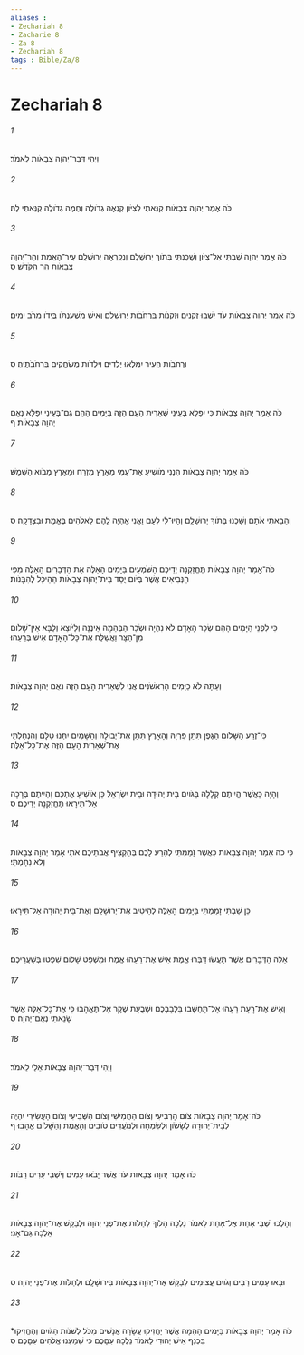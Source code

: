 ```yaml
---
aliases : 
- Zechariah 8
- Zacharie 8
- Za 8
- Zechariah 8
tags : Bible/Za/8
---
```


# Zechariah 8

###### 1
וַיְהִי דְּבַר־יְהוָה צְבָאֹות לֵאמֹר׃
###### 2
כֹּה אָמַר יְהוָה צְבָאֹות קִנֵּאתִי לְצִיֹּון קִנְאָה גְדֹולָה וְחֵמָה גְדֹולָה קִנֵּאתִי לָהּ׃
###### 3
כֹּה אָמַר יְהוָה שַׁבְתִּי אֶל־צִיֹּון וְשָׁכַנְתִּי בְּתֹוךְ יְרוּשָׁלִָם וְנִקְרְאָה יְרוּשָׁלִַם עִיר־הָאֱמֶת וְהַר־יְהוָה צְבָאֹות הַר הַקֹּדֶשׁ׃ ס
###### 4
כֹּה אָמַר יְהוָה צְבָאֹות עֹד יֵשְׁבוּ זְקֵנִים וּזְקֵנֹות בִּרְחֹבֹות יְרוּשָׁלִָם וְאִישׁ מִשְׁעַנְתֹּו בְּיָדֹו מֵרֹב יָמִים׃
###### 5
וּרְחֹבֹות הָעִיר יִמָּלְאוּ יְלָדִים וִילָדֹות מְשַׂחֲקִים בִּרְחֹבֹתֶיהָ׃ ס
###### 6
כֹּה אָמַר יְהוָה צְבָאֹות כִּי יִפָּלֵא בְּעֵינֵי שְׁאֵרִית הָעָם הַזֶּה בַּיָּמִים הָהֵם גַּם־בְּעֵינַי יִפָּלֵא נְאֻם יְהוָה צְבָאֹות׃ ף
###### 7
כֹּה אָמַר יְהוָה צְבָאֹות הִנְנִי מֹושִׁיעַ אֶת־עַמִּי מֵאֶרֶץ מִזְרָח וּמֵאֶרֶץ מְבֹוא הַשָּׁמֶשׁ׃
###### 8
וְהֵבֵאתִי אֹתָם וְשָׁכְנוּ בְּתֹוךְ יְרוּשָׁלִָם וְהָיוּ־לִי לְעָם וַאֲנִי אֶהְיֶה לָהֶם לֵאלֹהִים בֶּאֱמֶת וּבִצְדָקָה׃ ס
###### 9
כֹּה־אָמַר יְהוָה צְבָאֹות תֶּחֱזַקְנָה יְדֵיכֶם הַשֹּׁמְעִים בַּיָּמִים הָאֵלֶּה אֵת הַדְּבָרִים הָאֵלֶּה מִפִּי הַנְּבִיאִים אֲשֶׁר בְּיֹום יֻסַּד בֵּית־יְהוָה צְבָאֹות הַהֵיכָל לְהִבָּנֹות׃
###### 10
כִּי לִפְנֵי הַיָּמִים הָהֵם שְׂכַר הָאָדָם לֹא נִהְיָה וּשְׂכַר הַבְּהֵמָה אֵינֶנָּה וְלַיֹּוצֵא וְלַבָּא אֵין־שָׁלֹום מִן־הַצָּר וַאֲשַׁלַּח אֶת־כָּל־הָאָדָם אִישׁ בְּרֵעֵהוּ׃
###### 11
וְעַתָּה לֹא כַיָּמִים הָרִאשֹׁנִים אֲנִי לִשְׁאֵרִית הָעָם הַזֶּה נְאֻם יְהוָה צְבָאֹות׃
###### 12
כִּי־זֶרַע הַשָּׁלֹום הַגֶּפֶן תִּתֵּן פִּרְיָהּ וְהָאָרֶץ תִּתֵּן אֶת־יְבוּלָהּ וְהַשָּׁמַיִם יִתְּנוּ טַלָּם וְהִנְחַלְתִּי אֶת־שְׁאֵרִית הָעָם הַזֶּה אֶת־כָּל־אֵלֶּה׃
###### 13
וְהָיָה כַּאֲשֶׁר הֱיִיתֶם קְלָלָה בַּגֹּויִם בֵּית יְהוּדָה וּבֵית יִשְׂרָאֵל כֵּן אֹושִׁיעַ אֶתְכֶם וִהְיִיתֶם בְּרָכָה אַל־תִּירָאוּ תֶּחֱזַקְנָה יְדֵיכֶם׃ ס
###### 14
כִּי כֹה אָמַר יְהוָה צְבָאֹות כַּאֲשֶׁר זָמַמְתִּי לְהָרַע לָכֶם בְּהַקְצִיף אֲבֹתֵיכֶם אֹתִי אָמַר יְהוָה צְבָאֹות וְלֹא נִחָמְתִּי׃
###### 15
כֵּן שַׁבְתִּי זָמַמְתִּי בַּיָּמִים הָאֵלֶּה לְהֵיטִיב אֶת־יְרוּשָׁלִַם וְאֶת־בֵּית יְהוּדָה אַל־תִּירָאוּ׃
###### 16
אֵלֶּה הַדְּבָרִים אֲשֶׁר תַּעֲשׂוּ דַּבְּרוּ אֱמֶת אִישׁ אֶת־רֵעֵהוּ אֱמֶת וּמִשְׁפַּט שָׁלֹום שִׁפְטוּ בְּשַׁעֲרֵיכֶם׃
###### 17
וְאִישׁ אֶת־רָעַת רֵעֵהוּ אַל־תַּחְשְׁבוּ בִּלְבַבְכֶם וּשְׁבֻעַת שֶׁקֶר אַל־תֶּאֱהָבוּ כִּי אֶת־כָּל־אֵלֶּה אֲשֶׁר שָׂנֵאתִי נְאֻם־יְהוָה׃ ס
###### 18
וַיְהִי דְּבַר־יְהוָה צְבָאֹות אֵלַי לֵאמֹר׃
###### 19
כֹּה־אָמַר יְהוָה צְבָאֹות צֹום הָרְבִיעִי וְצֹום הַחֲמִישִׁי וְצֹום הַשְּׁבִיעִי וְצֹום הָעֲשִׂירִי יִהְיֶה לְבֵית־יְהוּדָה לְשָׂשֹׂון וּלְשִׂמְחָה וּלְמֹעֲדִים טֹובִים וְהָאֱמֶת וְהַשָּׁלֹום אֱהָבוּ׃ ף
###### 20
כֹּה אָמַר יְהוָה צְבָאֹות עֹד אֲשֶׁר יָבֹאוּ עַמִּים וְיֹשְׁבֵי עָרִים רַבֹּות׃
###### 21
וְהָלְכוּ יֹשְׁבֵי אַחַת אֶל־אַחַת לֵאמֹר נֵלְכָה הָלֹוךְ לְחַלֹּות אֶת־פְּנֵי יְהוָה וּלְבַקֵּשׁ אֶת־יְהוָה צְבָאֹות אֵלְכָה גַּם־אָנִי׃
###### 22
וּבָאוּ עַמִּים רַבִּים וְגֹויִם עֲצוּמִים לְבַקֵּשׁ אֶת־יְהוָה צְבָאֹות בִּירוּשָׁלִָם וּלְחַלֹּות אֶת־פְּנֵי יְהוָה׃ ס
###### 23
כֹּה אָמַר יְהוָה צְבָאֹות בַּיָּמִים הָהֵמָּה אֲשֶׁר יַחֲזִיקוּ עֲשָׂרָה אֲנָשִׁים מִכֹּל לְשֹׁנֹות הַגֹּויִם וְהֶחֱזִיקוּ* בִּכְנַף אִישׁ יְהוּדִי לֵאמֹר נֵלְכָה עִםָּכֶם כִּי שָׁמַעְנוּ אֱלֹהִים עִםָּכֶם׃ ס
